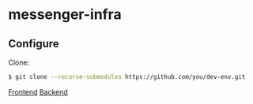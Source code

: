 # messenger-infra

## Configure
Clone:
```sh
$ git clone --recurse-submodules https://github.com/you/dev-env.git
```
[Frontend](https://github.com/dasha-sync/messenger-front)
[Backend](https://github.com/dasha-sync/messenger)

